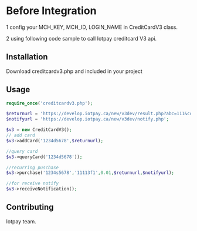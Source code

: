 # Before Integration

1 config your  MCH_KEY, MCH_ID, LOGIN_NAME in CreditCardV3 class.

2 using following code sample to call Iotpay creditcard V3 api.


## Installation

Download creditcardv3.php and included in your project

## Usage

```php
require_once('creditcardv3.php');

$returnurl = 'https://develop.iotpay.ca/new/v3dev/result.php?abc=111&code=234&cardid=12345678';
$notifyurl = 'https://develop.iotpay.ca/new/v3dev/notify.php';

$v3 = new CreditCardV3();
// add card
$v3->addCard('1234d5678',$returnurl);

//query card
$v3->queryCard('1234d5678'));

//recurring puschase
$v3->purchase('1234s5678','11113f1',0.01,$returnurl,$notifyurl);

//for receive notify
$v3->receiveNotification();


```

## Contributing

Iotpay team.
